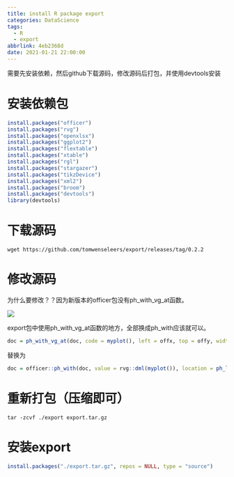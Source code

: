 ```yaml
---
title: install R package export
categories: DataScience
tags:
  - R
  - export
abbrlink: 4eb2368d
date: 2021-01-21 22:00:00
---
```


需要先安装依赖，然后github下载源码，修改源码后打包，并使用devtools安装

# 安装依赖包

~~~R
install.packages("officer")
install.packages("rvg")
install.packages("openxlsx")
install.packages("ggplot2")
install.packages("flextable")
install.packages("xtable")
install.packages("rgl")
install.packages("stargazer")
install.packages("tikzDevice")
install.packages("xml2")
install.packages("broom")
install.packages("devtools")
library(devtools)
~~~

# 下载源码

~~~shell
wget https://github.com/tomwenseleers/export/releases/tag/0.2.2
~~~

# 修改源码

为什么要修改？？因为新版本的officer包没有ph_with_vg_at函数。

![](https://tva1.sinaimg.cn/large/008eGmZEly1gmvpjtx5voj30iw05ot96.jpg)

export包中使用ph_with_vg_at函数的地方，全部换成ph_with应该就可以。

~~~R
doc = ph_with_vg_at(doc, code = myplot(), left = offx, top = offy, width = w, height = h, ...)
~~~

替换为

~~~R
doc = officer::ph_with(doc, value = rvg::dml(myplot()), location = ph_location(left = offx, top = offy, width = w, height = h))
~~~

# 重新打包（压缩即可）

~~~
tar -zcvf ./export export.tar.gz
~~~

# 安装export

~~~R
install.packages("./export.tar.gz", repos = NULL, type = "source")
~~~


